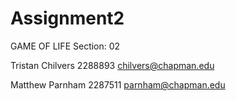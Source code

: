 # Assignment2
GAME OF LIFE
Section: 02


Tristan Chilvers
2288893
chilvers@chapman.edu

Matthew Parnham
2287511
parnham@chapman.edu
